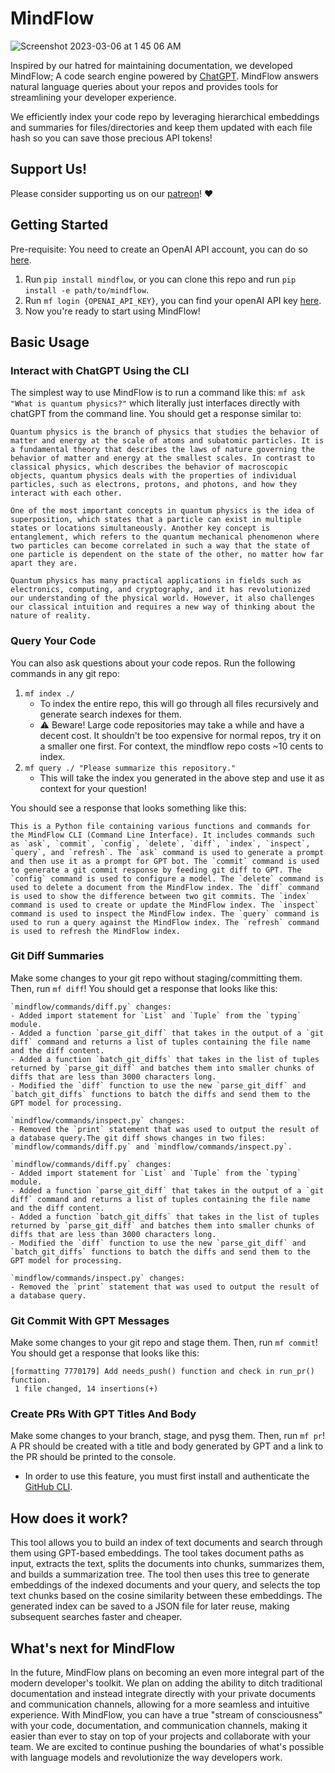 # MindFlow
![Screenshot 2023-03-06 at 1 45 06 AM](https://user-images.githubusercontent.com/26421036/223074441-6cf9707e-f596-4b22-bbcc-78936d578123.png)


Inspired by our hatred for maintaining documentation, we developed MindFlow; A code search engine powered by [ChatGPT](https://openai.com/blog/chatgpt).
MindFlow answers natural language queries about your repos and provides tools for streamlining your developer experience.

We efficiently index your code repo by leveraging hierarchical embeddings and summaries for files/directories and keep them updated with each file hash so you can save those precious API tokens!

## Support Us!
Please consider supporting us on our [patreon](https://www.patreon.com/MindFlowAI)! :heart:

## Getting Started

Pre-requisite: You need to create an OpenAI API account, you can do so [here](https://openai.com/blog/openai-api).

1. Run `pip install mindflow`, or you can clone this repo and run `pip install -e path/to/mindflow`.
2. Run `mf login {OPENAI_API_KEY}`, you can find your openAI API key [here](https://platform.openai.com/account/api-keys).
3. Now you're ready to start using MindFlow!

## Basic Usage

### Interact with ChatGPT Using the CLI
The simplest way to use MindFlow is to run a command like this: `mf ask "What is quantum physics?"` which literally just interfaces directly with chatGPT from the command line. You should get a response similar to:

```
Quantum physics is the branch of physics that studies the behavior of matter and energy at the scale of atoms and subatomic particles. It is a fundamental theory that describes the laws of nature governing the behavior of matter and energy at the smallest scales. In contrast to classical physics, which describes the behavior of macroscopic objects, quantum physics deals with the properties of individual particles, such as electrons, protons, and photons, and how they interact with each other.

One of the most important concepts in quantum physics is the idea of superposition, which states that a particle can exist in multiple states or locations simultaneously. Another key concept is entanglement, which refers to the quantum mechanical phenomenon where two particles can become correlated in such a way that the state of one particle is dependent on the state of the other, no matter how far apart they are.

Quantum physics has many practical applications in fields such as electronics, computing, and cryptography, and it has revolutionized our understanding of the physical world. However, it also challenges our classical intuition and requires a new way of thinking about the nature of reality.
```

### Query Your Code
You can also ask questions about your code repos. Run the following commands in any git repo:

1. `mf index ./` 
    - To index the entire repo, this will go through all files recursively and generate search indexes for them.
    - :warning: Beware! Large code repositories may take a while and have a decent cost. It shouldn't be too expensive for normal repos, try it on a smaller one first. For context, the mindflow repo costs ~10 cents to index.
2. `mf query ./ "Please summarize this repository."`
    - This will take the index you generated in the above step and use it as context for your question!

You should see a response that looks something like this:


```
This is a Python file containing various functions and commands for the MindFlow CLI (Command Line Interface). It includes commands such as `ask`, `commit`, `config`, `delete`, `diff`, `index`, `inspect`, `query`, and `refresh`. The `ask` command is used to generate a prompt and then use it as a prompt for GPT bot. The `commit` command is used to generate a git commit response by feeding git diff to GPT. The `config` command is used to configure a model. The `delete` command is used to delete a document from the MindFlow index. The `diff` command is used to show the difference between two git commits. The `index` command is used to create or update the MindFlow index. The `inspect` command is used to inspect the MindFlow index. The `query` command is used to run a query against the MindFlow index. The `refresh` command is used to refresh the MindFlow index.
```

### Git Diff Summaries
Make some changes to your git repo without staging/committing them. Then, run `mf diff`! You should get a response that looks like this:

```
`mindflow/commands/diff.py` changes:
- Added import statement for `List` and `Tuple` from the `typing` module.
- Added a function `parse_git_diff` that takes in the output of a `git diff` command and returns a list of tuples containing the file name and the diff content.
- Added a function `batch_git_diffs` that takes in the list of tuples returned by `parse_git_diff` and batches them into smaller chunks of diffs that are less than 3000 characters long.
- Modified the `diff` function to use the new `parse_git_diff` and `batch_git_diffs` functions to batch the diffs and send them to the GPT model for processing.

`mindflow/commands/inspect.py` changes:
- Removed the `print` statement that was used to output the result of a database query.The git diff shows changes in two files: `mindflow/commands/diff.py` and `mindflow/commands/inspect.py`.

`mindflow/commands/diff.py` changes:
- Added import statement for `List` and `Tuple` from the `typing` module.
- Added a function `parse_git_diff` that takes in the output of a `git diff` command and returns a list of tuples containing the file name and the diff content.
- Added a function `batch_git_diffs` that takes in the list of tuples returned by `parse_git_diff` and batches them into smaller chunks of diffs that are less than 3000 characters long.
- Modified the `diff` function to use the new `parse_git_diff` and `batch_git_diffs` functions to batch the diffs and send them to the GPT model for processing.

`mindflow/commands/inspect.py` changes:
- Removed the `print` statement that was used to output the result of a database query.
```

### Git Commit With GPT Messages
Make some changes to your git repo and stage them. Then, run `mf commit`! You should get a response that looks like this:

```
[formatting 7770179] Add needs_push() function and check in run_pr() function.
 1 file changed, 14 insertions(+)
```

### Create PRs With GPT Titles And Body
Make some changes to your branch, stage, and pysg them. Then, run `mf pr`! A PR should be created with a title and body generated by GPT and a link to the PR should be printed to the console.
- In order to use this feature, you must first install and authenticate the [GitHub CLI](https://cli.github.com/).

## How does it work?
This tool allows you to build an index of text documents and search through them using GPT-based embeddings. The tool takes document paths as input, extracts the text, splits the documents into chunks, summarizes them, and builds a summarization tree. The tool then uses this tree to generate embeddings of the indexed documents and your query, and selects the top text chunks based on the cosine similarity between these embeddings. The generated index can be saved to a JSON file for later reuse, making subsequent searches faster and cheaper.

## What's next for MindFlow
In the future, MindFlow plans on becoming an even more integral part of the modern developer's toolkit. We plan on adding the ability to ditch traditional documentation and instead integrate directly with your private documents and communication channels, allowing for a more seamless and intuitive experience. With MindFlow, you can have a true "stream of consciousness" with your code, documentation, and communication channels, making it easier than ever to stay on top of your projects and collaborate with your team. We are excited to continue pushing the boundaries of what's possible with language models and revolutionize the way developers work.
